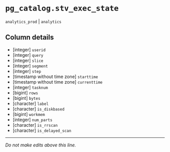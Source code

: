 # `pg_catalog.stv_exec_state`
`analytics_prod` | `analytics`

## Column details
* [integer]   `userid`
* [integer]   `query`
* [integer]   `slice`
* [integer]   `segment`
* [integer]   `step`
* [timestamp without time zone] `starttime`
* [timestamp without time zone] `currenttime`
* [integer]   `tasknum`
* [bigint]    `rows`
* [bigint]    `bytes`
* [character] `label`
* [character] `is_diskbased`
* [bigint]    `workmem`
* [integer]   `num_parts`
* [character] `is_rrscan`
* [character] `is_delayed_scan`

-------------------------------------------------------------------------------
*Do not make edits above this line.*
